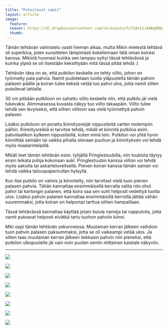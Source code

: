 ```yaml
---
title: "Putoilevat namit"
layout: article
image:
  feature:
  teaser: https://dl.dropboxusercontent.com/sh/ea1wtnz7z734o12/AABqKBQyizl5fWo0UqaQTn7Ra/aktivointi/putoilevat-namit/DSC51366-245px.jpg
  thumb:
---
```


Tämän tehtävän valmistelu vaatii hieman aikaa, mutta Mikin mielestä tehtävä oli superkiva, joten suosittelen lämpimästi kokeilemaan tätä oman koirasi kanssa. Mikistä huomasi kuinka sen lamppu syttyi tässä tehtävässä ja kuinka ylpeä se oli itsestään keksittyään mitä tässä pitää tehdä :)

Tehtävän idea on se, että putkilon keskelle on tehty viilto, johon on työnnetty pala pahvia. Namit pudotetaan tuolta yläpuolelta tämän pahvin palasen päälle ja koiran tulee keksiä vetää tuo pahvi ulos, jotta namit sitten putoilevat lattialle.

30 cm pitkään putkiloon on sahattu viilto keskelle niin, että putkilo jäi vielä tukevaksi. Alimmaisessa kuvasta näkyy tuo viilto takaapäin. Viilto tulee tehdä sen levyiseksi, että siihen viiltoon saa vielä työnnettyä pahvin palasen.

Lisäksi putkiloon on porattu kiinnitysreijät nippusiteitä varten molempiin päihin. Kiinnitysreikiä ei tarvitse tehdä, mikäli et kiinnitä putkiloa esim. pahvilaatikon kylkeen nippusiteillä, kuten minä tein. Putkilon voi yhtä hyvin kiinnittää seinään tai vaikka pihalla olevaan puuhun ja kiinnityksen voi tehdä myös maalarinteipillä.

Mikäli teet tämän tehtävän esim. tyhjällä Pringlestuubilla, niin tuubista täytyy ensin leikata pohja kokonaan auki. Pringlestuubin kanssa viillon voi tehdä myös saksilla tai askarteluveitsellä. Pienen koiran kanssa tämän saman voi tehdä vaikka talouspaperirullan hylsyllä.

Kun itse putkilo on valmis ja kiinnitetty, niin tarvitset vielä tuon pienen palasen pahvia. Tähän kannattaa ensimmäisellä kerralla valita niin ohut pahvi tai kartongin palanen, että koira saa sen suht helposti vedettyä tuolta ulos. Lisäksi pahvin palanen kannattaa ensimmäisillä kerroilla jättää vähän suuremmaksi, jotta koiran on helpompi tarttua siihen hampaillaan.

Tässä tehtävässä kannattaa käyttää jotain kuivia nameja tai nappuloita, jotta namit putoavat helposti eivätkä tartu tuohon pahviin kiinni.

Miki oppi tämän tehtävän sekunneissa. Muutaman kerran jälkeen vaihdoin tuon pahvin palasen paksummaksi, jotta se oli vaikeampi vetää ulos. Ja sitten taas muutaman kerran jälkeen leikkasin pahvin niin pieneksi, että putkilon ulkopuolelle jäi vain noin puolen sentin mittainen kaistale näkyviin.

---

[![](https://dl.dropboxusercontent.com/sh/ea1wtnz7z734o12/AAClt96RXbVCqFtcKYYuk0Pxa/aktivointi/putoilevat-namit/DSC51335-800px.jpg)](https://dl.dropboxusercontent.com/sh/ea1wtnz7z734o12/AABTyDEns9DjBJ8Xyq4z-FyKa/aktivointi/putoilevat-namit/DSC51335.jpg)

[![](https://dl.dropboxusercontent.com/sh/ea1wtnz7z734o12/AAC4C8l9TkMO-G-vEPVB80u7a/aktivointi/putoilevat-namit/DSC51365-800px.jpg)](https://dl.dropboxusercontent.com/sh/ea1wtnz7z734o12/AAAqnLo9cVcNsMivjhR7AYCSa/aktivointi/putoilevat-namit/DSC51365.jpg)

[![](https://dl.dropboxusercontent.com/sh/ea1wtnz7z734o12/AAC-9L5dcCR2TvA_xEkNPK5da/aktivointi/putoilevat-namit/DSC51366-800px.jpg)](https://dl.dropboxusercontent.com/sh/ea1wtnz7z734o12/AACcTniVaNGvBN5tH9z_vWvLa/aktivointi/putoilevat-namit/DSC51366.jpg)

[![](https://dl.dropboxusercontent.com/sh/ea1wtnz7z734o12/AADzID0-xIrFykVO2IepjPcaa/aktivointi/putoilevat-namit/DSC51417-800px.jpg)](https://dl.dropboxusercontent.com/sh/ea1wtnz7z734o12/AABJ8jtS-5pLL8XkCUcBgtcva/aktivointi/putoilevat-namit/DSC51417.jpg)

[![](https://dl.dropboxusercontent.com/sh/ea1wtnz7z734o12/AAAQb6vZf-uLLkY-eUmKtBbUa/aktivointi/putoilevat-namit/DSC51418-800px.jpg)](https://dl.dropboxusercontent.com/sh/ea1wtnz7z734o12/AACIjRUY6e5aDyBBJ7bhZ0E9a/aktivointi/putoilevat-namit/DSC51418.jpg)

[![](https://dl.dropboxusercontent.com/sh/ea1wtnz7z734o12/AAA5eEqku2bxLLC1-aG283OCa/aktivointi/putoilevat-namit/DSC51419-800px.jpg)](https://dl.dropboxusercontent.com/sh/ea1wtnz7z734o12/AABgeRvt2lB1cwrdETu7nENKa/aktivointi/putoilevat-namit/DSC51419.jpg)

[![](https://dl.dropboxusercontent.com/sh/ea1wtnz7z734o12/AACMgXCgN6SFspsfni47KRita/aktivointi/putoilevat-namit/DSC51389_3-800px.jpg)](https://dl.dropboxusercontent.com/sh/ea1wtnz7z734o12/AADIaZ9_YtigDqfOK-B4LdUia/aktivointi/putoilevat-namit/DSC51389_3.jpg)

[![](https://dl.dropboxusercontent.com/sh/ea1wtnz7z734o12/AACuqtHVQworIUMFRthmM64za/aktivointi/putoilevat-namit/DSC51321_-800px.jpg)](https://dl.dropboxusercontent.com/sh/ea1wtnz7z734o12/AABfXo3v1XjyqdCXBC3bH0zha/aktivointi/putoilevat-namit/DSC51321_.jpg)
